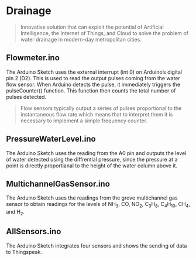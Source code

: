 # Drainage

> Innovative solution that can exploit the potential of Artificial Intelligence, the Internet of Things, and Cloud to solve the problem of water drainage in modern-day metropolitan cities.

## Flowmeter.ino 

The Arduino Sketch uses the external interrupt (int 0) on Arduino’s digital pin 2 (D2). This is used to read the output pulses coming from the water flow sensor. When Arduino detects the pulse, it immediately triggers the pulseCounter() function. This function then counts the total number of pulses detected.

> Flow sensors typically output a series of pulses proportional to the instantaneous flow rate which means that to interpret them it is necessary to implement a simple frequency counter.

## PressureWaterLevel.ino

The Arduino Sketch uses the reading from the A0 pin and outputs the level of water detected using the diffrential pressure, since the pressure at a point is directly proportianal to the height of the water column above it.

## MultichannelGasSensor.ino

The Arduino Sketch uses the readings from the grove multichannel gas sensor to obtain readings for the levels of NH<sub>3</sub>, CO, NO<sub>2</sub>, C<sub>3</sub>H<sub>8</sub>, C<sub>4</sub>H<sub>10</sub>, CH<sub>4</sub>, and H<sub>2</sub>.

## AllSensors.ino

The Arduino Sketch integrates four sensors and shows the sending of data to Thingspeak.
